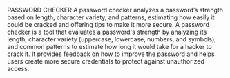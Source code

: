 PASSWORD CHECKER 
A password checker analyzes a password’s strength based on length, character variety, and patterns, estimating how easily it could be cracked and offering tips to make it more secure.
A password checker is a tool that evaluates a password's strength by analyzing its length, character variety (uppercase, lowercase, numbers, and symbols), and common patterns to estimate how long it would take for a hacker to crack it. It provides feedback on how to improve the password and helps users create more secure credentials to protect against unauthorized access. 
